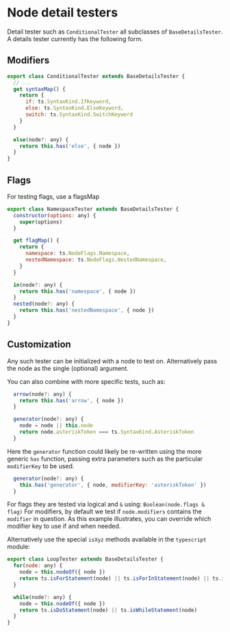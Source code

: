 # Node detail testers

Detail tester such as `ConditionalTester` all subclasses of `BaseDetailsTester`.
A details tester currently has the following form.

## Modifiers

```js
export class ConditionalTester extends BaseDetailsTester {
  // ...
  get syntaxMap() {
    return {
      if: ts.SyntaxKind.IfKeyword,
      else: ts.SyntaxKind.ElseKeyword,
      switch: ts.SyntaxKind.SwitchKeyword
    }
  }

  else(node?: any) {
    return this.has('else', { node })
  }
}
```

## Flags

For testing flags, use a flagsMap

```js
export class NamespaceTester extends BaseDetailsTester {
  constructor(options: any) {
    super(options)
  }

  get flagMap() {
    return {
      namespace: ts.NodeFlags.Namespace,
      nestedNamespace: ts.NodeFlags.NestedNamespace,
    }
  }

  in(node?: any) {
    return this.has('namespace', { node })
  }
  nested(node?: any) {
    return this.has('nestedNamespace', { node })
  }
}
```

## Customization

Any such tester can be initialized with a node to test on. Alternatively pass the node as the single (optional) argument.

You can also combine with more specific tests, such as:

```js
  arrow(node?: any) {
    return this.has('arrow', { node })
  }

  generator(node?: any) {
    node = node || this.node
    return node.asteriskToken === ts.SyntaxKind.AsteriskToken
  }
```

Here the `generator` function could likely be re-written using the more generic `has` function, passing extra parameters such as the particular `modifierKey` to be used.

```js
  generator(node?: any) {
    this.has('generator', { node, modifierKey: 'asteriskToken' })
  }
```

For flags they are tested via logical and `&` using: `Boolean(node.flags & flag)`
For modifiers, by default we test if `node.modifiers` contains the `modifier` in question.
As this example illustrates, you can override which modifier key to use if and when needed.

Alternatively use the special `isXyz` methods available in the `typescript` module:

```js
export class LoopTester extends BaseDetailsTester {
  for(node: any) {
    node = this.nodeOf({ node })
    return ts.isForStatement(node) || ts.isForInStatement(node) || ts.isForOfStatement(node)
  }

  while(node?: any) {
    node = this.nodeOf({ node })
    return ts.isDoStatement(node) || ts.isWhileStatement(node)
  }
}
```
